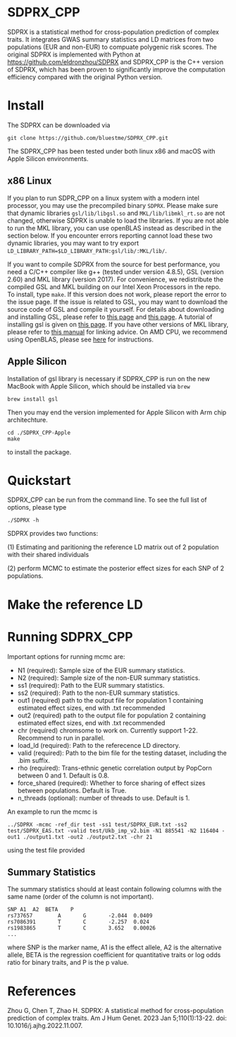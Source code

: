# SDPRX_CPP
SDPRX is a statistical method for cross-population prediction of complex traits. It integrates GWAS summary statistics and LD matrices from two populations (EUR and non-EUR) to compuate polygenic risk scores. The original SDPRX is implemented with Python at https://github.com/eldronzhou/SDPRX and SDPRX_CPP is the C++ version of SDPRX, which has been proven to significantly improve the computation efficiency compared with the original Python version.

# Install

The SDPRX can be downloaded via
```
git clone https://github.com/bluestme/SDPRX_CPP.git
```
The SDPRX_CPP has been tested under both linux x86 and macOS with Apple Silicon environments.
## x86 Linux 
If you plan to run SDPR_CPP on a linux system with a modern intel processor, you may use the precompiled binary `SDPRX`. Please make sure that dynamic libraries `gsl/lib/libgsl.so` and `MKL/lib/libmkl_rt.so` are not changed, otherwise SDPRX is unable to load the libraries. If you are not able to run the MKL library, you can use openBLAS instead as described in the section below. If you encounter errors reporting cannot load these two dynamic libraries, you may want to try export `LD_LIBRARY_PATH=$LD_LIBRARY_PATH:gsl/lib/:MKL/lib/`.

If you want to compile SDPRX from the source for best performance, you need a C/C++ compiler like g++ (tested under version 4.8.5), GSL (version 2.60) and MKL library (version 2017). For convenience, we redistribute the compiled GSL and MKL building on our Intel Xeon Processors in the repo. To install, type `make`. If this version does not work, please report the error to the issue page. If the issue is related to GSL, you may want to download the source code of GSL and compile it yourself. For details about downloading and installing GSL, please refer to [this page](https://www.gnu.org/software/gsl/) and [this page](https://www.gnu.org/software/gsl/doc/html/usage.html#compiling-and-linking). A tutorial of installing gsl is given on [this page](https://coral.ise.lehigh.edu/jild13/2016/07/11/hello/). If you have other versions of MKL library, please refer to [this manual](https://www.intel.com/content/www/us/en/developer/tools/oneapi/onemkl-link-line-advisor.html) for linking advice. On AMD CPU, we recommend using OpenBLAS, please see [here](https://github.com/eldronzhou/SDPR/issues/3) for instructions.

## Apple Silicon
Installation of gsl library is necessary if SDPRX_CPP is run on the new MacBook with Apple Silicon, which should be installed via `brew`
```
brew install gsl
```
Then you may end the version implemented for Apple Silicon with Arm chip architechture.
```
cd ./SDPRX_CPP-Apple
make
```
to install the package.

# Quickstart
SDPRX_CPP can be run from the command line. To see the full list of options, please type
```
./SDPRX -h
```
SDPRX provides two functions: 

(1) Estimating and paritioning the reference LD matrix out of 2 population with their shared individuals

(2) perform MCMC to estimate the posterior effect sizes for each SNP of 2 populations. 


# Make the reference LD

# Running SDPRX_CPP
Important options for running mcmc are:
- N1 (required): Sample size of the EUR summary statistics.
- N2 (required): Sample size of the non-EUR summary statistics.
- ss1 (required): Path to the EUR summary statistics.
- ss2 (required): Path to the non-EUR summary statistics.
- out1 (required) path to the output file for population 1 containing estimated effect sizes, end with .txt recommended
- out2 (required) path to the output file for population 2 containing estimated effect sizes, end with .txt recommended
- chr (required) chromsome to work on. Currently support 1-22. Recommend to run in parallel.
- load_ld (required): Path to the referecence LD directory.
- valid (required): Path to the bim file for the testing dataset, including the .bim suffix.
- rho (required): Trans-ethnic genetic correlation output by PopCorn between 0 and 1. Default is 0.8.
- force_shared (required): Whether to force sharing of effect sizes between populations. Default is True.
- n_threads (optional): number of threads to use. Default is 1.

An example to run the mcmc is
```
../SDPRX -mcmc -ref_dir test -ss1 test/SDPRX_EUR.txt -ss2 test/SDPRX_EAS.txt -valid test/Ukb_imp_v2.bim -N1 885541 -N2 116404 -out1 ./output1.txt -out2 ./output2.txt -chr 21
```
using the test file provided

## Summary Statistics
The summary statistics should at least contain following columns with the same name (order of the column is not important).
```
SNP	A1	A2	BETA	P
rs737657        A       G       -2.044  0.0409
rs7086391       T       C       -2.257  0.024
rs1983865       T       C       3.652   0.00026
...
```
where SNP is the marker name, A1 is the effect allele, A2 is the alternative allele, BETA is the regression coefficient for quantitative traits or log odds ratio for binary traits, and P is the p value.

# References
Zhou G, Chen T, Zhao H. SDPRX: A statistical method for cross-population prediction of complex traits. Am J Hum Genet. 2023 Jan 5;110(1):13-22. doi: 10.1016/j.ajhg.2022.11.007.
